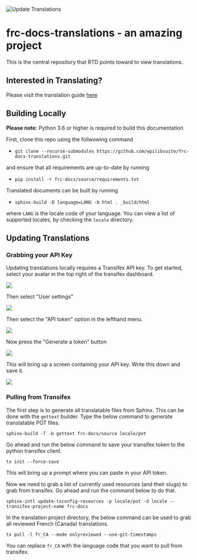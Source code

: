 ![Update Translations](https://github.com/wpilibsuite/frc-docs-translations/workflows/Update%20Translations/badge.svg)

# frc-docs-translations - an amazing project
This is the central repository that RTD points toward to view translations.

## Interested in Translating?

Please visit the translation guide [here](https://docs.wpilib.org/en/latest/docs/contributing/frc-docs/translations.html)

## Building Locally

**Please note:** Python 3.6 or higher is required to build this documentation

First, clone this repo using the follwowing command

- ``git clone --recurse-submodules https://github.com/wpilibsuite/frc-docs-translations.git``

and ensure that all requirements are up-to-date by running

- ``pip install -r frc-docs/source/requirements.txt``

Translated documents can be built by running 

- ``sphinx-build -D language=LANG -b html . _build/html``

where ``LANG`` is the locale code of your language. You can view a list of supported locales, by checking the ``locale`` directory.

## Updating Translations

### Grabbing your API Key

Updating translations locally requires a Transifex API key. To get started, select your avatar in the top right of the transifex dashboard.

![](images/transifex-select-profile.png)

Then select "User settings"

![](images/transifex-select-settings.png)

Then select the "API token" option in the lefthand menu.

![](images/transifex-select-api-key.png)

Now press the "Generate a token" button

![](images/transifex-generate-api-key.png)

This will bring up a screen containing your API key. Write this down and save it.

![](images/transifex-api-key-screen.png)

### Pulling from Transifex

The first step is to generate all translatable files from Sphinx. This can be done with the ``gettext`` builder. Type the below command to generate translatable POT files.

```
sphinx-build -T -b gettext frc-docs/source locale/pot
```

Go ahead and run the below command to save your transifex token to the python transifex client.

```
tx init --force-save
```

This will bring up a prompt where you can paste in your API token.

Now we need to grab a list of currently used resources (and their slugs) to grab from transifex. Go ahead and run the command below to do that.

```
sphinx-intl update-txconfig-resources -p locale/pot -d locale --transifex-project-name frc-docs
```

In the translation project directory, the below command can be used to grab all reviewed French (Canada) translations.

```
tx pull -l fr_CA --mode onlyreviewed --use-git-timestamps
```

You can replace ``fr_CA`` with the language code that you want to pull from transifex.
